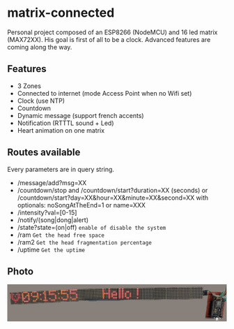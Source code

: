 # matrix-connected

Personal project composed of an ESP8266 (NodeMCU) and 16 led matrix (MAX72XX).
His goal is first of all to be a clock. Advanced features are coming along the way.

## Features

- 3 Zones
- Connected to internet (mode Access Point when no Wifi set)
- Clock (use NTP)
- Countdown
- Dynamic message (support french accents)
- Notification (RTTTL sound + Led)
- Heart animation on one matrix

## Routes available

Every parameters are in query string.

- /message/add?msg=XX
- /countdown/stop and /countdown/start?duration=XX (seconds) or /countdown/start?day=XX&hour=XX&minute=XX&second=XX with optionals: noSongAtTheEnd=1 or name=XXX 
- /intensity?val=[0-15]
- /notify/(song|dong|alert)
- /state?state=(on|off) `enable of disable the system`
- /ram `Get the head free space`
- /ram2 `Get the head fragmentation percentage`
- /uptime `Get the uptime`

## Photo

![Photo](.github/photo.jpg "Photo")